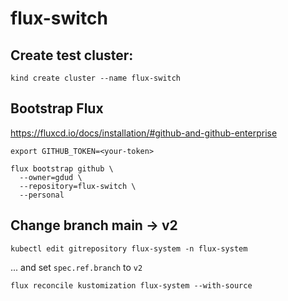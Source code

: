 # flux-switch


## Create test cluster:

```
kind create cluster --name flux-switch
```

## Bootstrap Flux

https://fluxcd.io/docs/installation/#github-and-github-enterprise

```
export GITHUB_TOKEN=<your-token>
```

```
flux bootstrap github \
  --owner=gdud \
  --repository=flux-switch \
  --personal
```

## Change branch main -> v2

```
kubectl edit gitrepository flux-system -n flux-system
```

... and set `spec.ref.branch` to `v2`

```
flux reconcile kustomization flux-system --with-source 
```